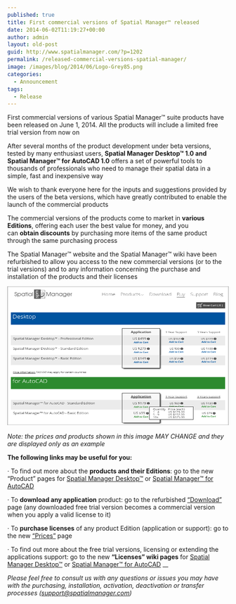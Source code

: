 ```yaml
---
published: true
title: First commercial versions of Spatial Manager™ released
date: 2014-06-02T11:19:27+00:00
author: admin
layout: old-post
guid: http://www.spatialmanager.com/?p=1202
permalink: /released-commercial-versions-spatial-manager/
image: /images/blog/2014/06/Logo-Grey85.png
categories:
  - Announcement
tags:
  - Release
---
```

First commercial versions of various Spatial Manager™ suite products have been released on June 1, 2014. All the products will include a limited free trial version from now on<!--more-->

After several months of the product development under beta versions, tested by many enthusiast users, **Spatial Manager Desktop™ 1.0 and Spatial Manager™ for AutoCAD 1.0** offers a set of powerful tools to thousands of professionals who need to manage their spatial data in a simple, fast and inexpensive way

We wish to thank everyone here for the inputs and suggestions provided by the users of the beta versions, which have greatly contributed to enable the launch of the commercial products

The commercial versions of the products come to market in **various Editions**, offering each user the best value for money, and you can **obtain discounts** by purchasing more items of the same product through the same purchasing process

The Spatial Manager™ website and the Spatial Manager™ wiki have been refurbished to allow you access to the new commercial versions (or to the trial versions) and to any information concerning the purchase and installation of the products and their licenses

<a href="/images/blog/2014/06/Spatial_Manager_Buy_Page2.png" target="_blank" rel="nofollow"><img src="/images/blog/2014/06/Spatial_Manager_Buy_Page2.png" alt="Spatial Manager - Buy page" width="625" height="315" /></a>
  
_Note: the prices and products shown in this image MAY CHANGE and they are displayed only as an example_ 

**The following links may be useful for you:**

· To find out more about the **products and their Editions**: go to the new &#8220;Product&#8221; pages for <a title="Spatial Manager Desktop™ page" href="http://www.spatialmanager.com/spm-desktop/" target="_blank" rel="nofollow">Spatial Manager Desktop™</a> or <a title="Spatial Manager™ for AutoCAD page" href="http://www.spatialmanager.com/spm-forautocad/" target="_blank" rel="nofollow">Spatial Manager™ for AutoCAD</a>

· To **download any application** product: go to the refurbished <a title="Download page" href="http://www.spatialmanager.com/downloads/" target="_blank" rel="nofollow">&#8220;Download&#8221;</a> page (any downloaded free trial version becomes a commercial version when you apply a valid license to it)

· To **purchase licenses** of any product Edition (application or support): go to the new <a title="Prices page" href="http://www.spatialmanager.com/prices/" target="_blank" rel="nofollow">&#8220;Prices&#8221;</a> page

· To find out more about the free trial versions, licensing or extending the applications support: go to the new **&#8220;Licenses&#8221; wiki pages** for <a title="Spatial Manager Desktop™ - FAQs: Licenses" href="http://wiki.spatialmanager.com/index.php/Spatial_Manager_Desktop%E2%84%A2_-_FAQs:_Licenses" target="_blank" rel="nofollow">Spatial Manager Desktop™</a> or <a title="Spatial Manager™ for AutoCAD - FAQs: Licenses" href="http://wiki.spatialmanager.com/index.php/Spatial_Manager%E2%84%A2_for_AutoCAD_-_FAQs:_Licenses" target="_blank" rel="nofollow">Spatial Manager™ for AutoCAD</a> __

_Please feel free to consult us with any questions or issues you may have with the purchasing, installation, activation, deactivation or transfer processes (support@spatialmanager.com)_